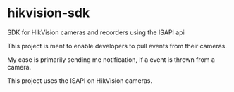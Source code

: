 # hikvision-sdk
SDK for HikVision cameras and recorders using the ISAPI api

This project is ment to enable developers to pull events from their cameras.

My case is primarily sending me notification, if a event is thrown from a camera.

This project uses the ISAPI on HikVision cameras.
